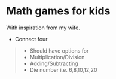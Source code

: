 # Math games for kids

With inspiration from my wife.

- Connect four

>- Should have options for
>- Multiplication/Division
>- Adding/Subtracting
>- Die number i.e. 6,8,10,12,20
